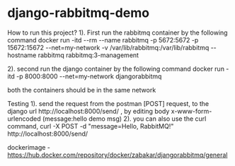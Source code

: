# django-rabbitmq-demo

How to run this project?
1). First run the rabbitmq container by the following command
docker run -itd --rm --name rabbitmq -p 5672:5672 -p 15672:15672 --net=my-network -v /var/lib/rabbitmq:/var/lib/rabbitmq --hostname rabbitmq rabbitmq:3-management


2). second run the django container by the following command
docker run -itd -p 8000:8000 --net=my-network djangorabbitmq

both the containers should be in the same network

Testing
1). send the request from the postman [POST] request, to the django url http://localhost:8000/send/ , by editing body x-www-form-urlencoded (message:hello demo msg)
2). you can also use the curl command, curl -X POST -d "message=Hello, RabbitMQ!" http://localhost:8000/send/


dockerimage - https://hub.docker.com/repository/docker/zabakar/djangorabbitmq/general



